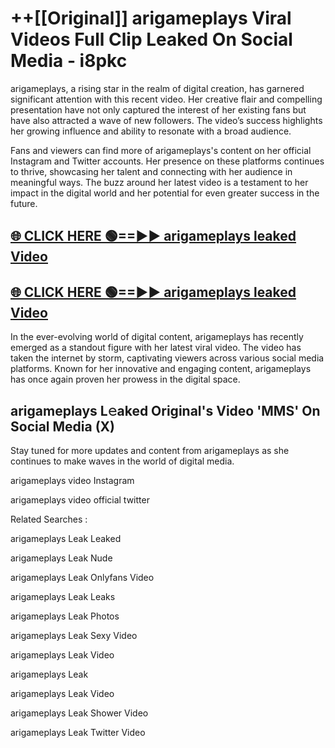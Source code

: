 # ++[[Original]] arigameplays Viral Videos Full Clip Leaked On Social Media - i8pkc<br>

arigameplays, a rising star in the realm of digital creation, has garnered significant attention with this recent video. Her creative flair and compelling presentation have not only captured the interest of her existing fans but have also attracted a wave of new followers. The video’s success highlights her growing influence and ability to resonate with a broad audience.

Fans and viewers can find more of arigameplays's content on her official Instagram and Twitter accounts. Her presence on these platforms continues to thrive, showcasing her talent and connecting with her audience in meaningful ways. The buzz around her latest video is a testament to her impact in the digital world and her potential for even greater success in the future.


## [🌐 CLICK HERE 🟢==►► arigameplays leaked Video ](https://onlyclips.site?title=arigameplays&ref=git)

## [🌐 CLICK HERE 🟢==►► arigameplays leaked Video ](https://onlyclips.site?title=arigameplays&ref=git)


In the ever-evolving world of digital content, arigameplays has recently emerged as a standout figure with her latest viral video. The video has taken the internet by storm, captivating viewers across various social media platforms. Known for her innovative and engaging content, arigameplays has once again proven her prowess in the digital space.



## arigameplays L𝚎aked Original's Video 'MMS' On Social Media (X)


Stay tuned for more updates and content from arigameplays as she continues to make waves in the world of digital media.

arigameplays video Instagram

arigameplays video official twitter


Related Searches :

arigameplays Leak Leaked

arigameplays Leak Nude

arigameplays Leak Onlyfans Video

arigameplays Leak Leaks

arigameplays Leak Photos

arigameplays Leak Sexy Video

arigameplays Leak Video

arigameplays Leak

arigameplays Leak Video

arigameplays Leak Shower Video

arigameplays Leak Twitter Video


